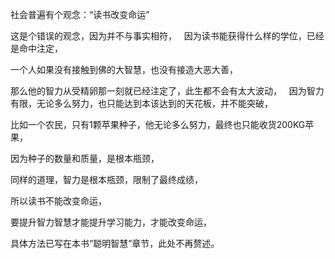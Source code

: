 社会普遍有个观念：“读书改变命运”

这是个错误的观念，因为并不与事实相符，
&nbsp;
因为读书能获得什么样的学位，已经是命中注定，

一个人如果没有接触到佛的大智慧，也没有接造大恶大善，

那么他的智力从受精卵那一刻就已经注定了，此生都不会有太大波动，
&nbsp;
因为智力有限，无论多么努力，也只能达到本该达到的天花板，并不能突破，

比如一个农民，只有1颗苹果种子，他无论多么努力，最终也只能收货200KG苹果，

因为种子的数量和质量，是根本瓶颈，

同样的道理，智力是根本瓶颈，限制了最终成绩，

所以读书不能改变命运，

要提升智力智慧才能提升学习能力，才能改变命运，

具体方法已写在本书“聪明智慧”章节，此处不再赘述。